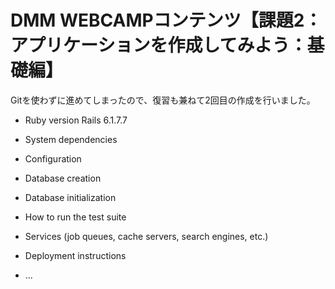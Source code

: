 # DMM WEBCAMPコンテンツ【課題2：アプリケーションを作成してみよう：基礎編】

Gitを使わずに進めてしまったので、復習も兼ねて2回目の作成を行いました。



* Ruby version Rails 6.1.7.7

* System dependencies

* Configuration

* Database creation

* Database initialization

* How to run the test suite

* Services (job queues, cache servers, search engines, etc.)

* Deployment instructions

* ...
